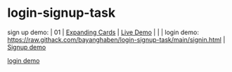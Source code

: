 # login-signup-task
sign up demo:
|  01  | [Expanding Cards](https://github.com/bradtraversy/50projects50days/tree/master/expanding-cards)                           | [Live Demo](https://50projects50days.com/projects/expanding-cards/)                                 |
| 
|
login demo:
https://raw.githack.com/bayanghaben/login-signup-task/main/signin.html |
[Signup demo](https://raw.githack.com/bayanghaben/login-signup-task/main/signin.html)

[login demo](https://raw.githack.com/bayanghaben/login-signup-task/main/signin.html)


